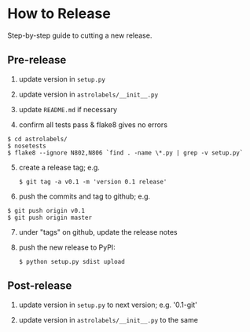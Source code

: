 # How to Release

Step-by-step guide to cutting a new release.

## Pre-release

1. update version in ``setup.py``

2. update version in ``astrolabels/__init__.py``

3. update ``README.md`` if necessary

4. confirm all tests pass & flake8 gives no errors
  ```
  $ cd astrolabels/
  $ nosetests
  $ flake8 --ignore N802,N806 `find . -name \*.py | grep -v setup.py`
  ```

5. create a release tag; e.g.
   ```
   $ git tag -a v0.1 -m 'version 0.1 release'
   ```

6. push the commits and tag to github; e.g.

  ```
  $ git push origin v0.1
  $ git push origin master
  ```

7. under "tags" on github, update the release notes

8. push the new release to PyPI:
   ```
   $ python setup.py sdist upload
   ```


## Post-release

1. update version in ``setup.py`` to next version; e.g. '0.1-git'

2. update version in ``astrolabels/__init__.py`` to the same
